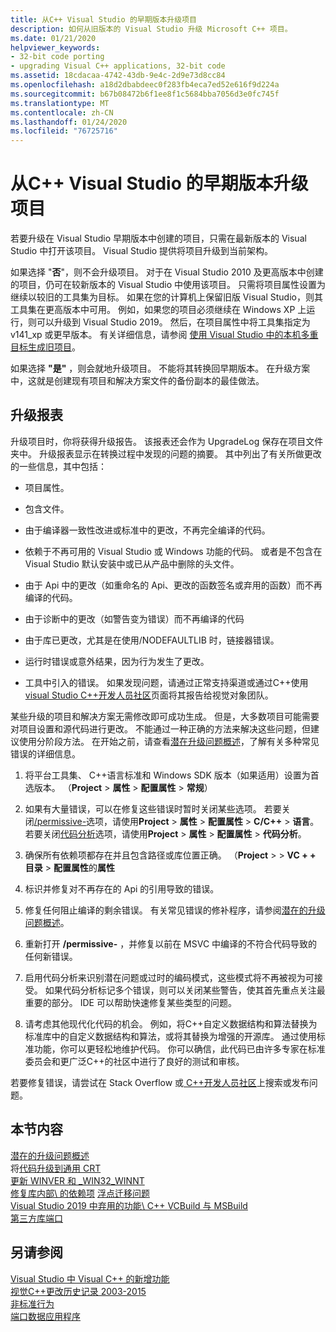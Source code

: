 ```yaml
---
title: 从C++ Visual Studio 的早期版本升级项目
description: 如何从旧版本的 Visual Studio 升级 Microsoft C++ 项目。
ms.date: 01/21/2020
helpviewer_keywords:
- 32-bit code porting
- upgrading Visual C++ applications, 32-bit code
ms.assetid: 18cdacaa-4742-43db-9e4c-2d9e73d8cc84
ms.openlocfilehash: a18d2dbabdeec0f283fb4eca7ed52e616f9d224a
ms.sourcegitcommit: b67b08472b6f1ee8f1c5684bba7056d3e0fc745f
ms.translationtype: MT
ms.contentlocale: zh-CN
ms.lasthandoff: 01/24/2020
ms.locfileid: "76725716"
---
```

# <a name="upgrade-c-projects-from-earlier-versions-of-visual-studio"></a>从C++ Visual Studio 的早期版本升级项目

若要升级在 Visual Studio 早期版本中创建的项目，只需在最新版本的 Visual Studio 中打开该项目。 Visual Studio 提供将项目升级到当前架构。

如果选择 "**否**"，则不会升级项目。 对于在 Visual Studio 2010 及更高版本中创建的项目，仍可在较新版本的 Visual Studio 中使用该项目。 只需将项目属性设置为继续以较旧的工具集为目标。 如果在您的计算机上保留旧版 Visual Studio，则其工具集在更高版本中可用。 例如，如果您的项目必须继续在 Windows XP 上运行，则可以升级到 Visual Studio 2019。 然后，在项目属性中将工具集指定为 v141_xp 或更早版本。 有关详细信息，请参阅 [使用 Visual Studio 中的本机多重目标生成旧项目](use-native-multi-targeting.md)。

如果选择 **"是"** ，则会就地升级项目。 不能将其转换回早期版本。 在升级方案中，这就是创建现有项目和解决方案文件的备份副本的最佳做法。

## <a name="upgrade-reports"></a>升级报表

升级项目时，你将获得升级报告。 该报表还会作为 UpgradeLog 保存在项目文件夹中。 升级报表显示在转换过程中发现的问题的摘要。 其中列出了有关所做更改的一些信息，其中包括：

- 项目属性。

- 包含文件。

- 由于编译器一致性改进或标准中的更改，不再完全编译的代码。

- 依赖于不再可用的 Visual Studio 或 Windows 功能的代码。 或者是不包含在 Visual Studio 默认安装中或已从产品中删除的头文件。

- 由于 Api 中的更改（如重命名的 Api、更改的函数签名或弃用的函数）而不再编译的代码。

- 由于诊断中的更改（如警告变为错误）而不再编译的代码

- 由于库已更改，尤其是在使用/NODEFAULTLIB 时，链接器错误。

- 运行时错误或意外结果，因为行为发生了更改。

- 工具中引入的错误。 如果发现问题，请通过正常支持渠道或通过C++使用[visual Studio C++开发人员社区](https://developercommunity.visualstudio.com/spaces/62/index.html)页面将其报告给视觉对象团队。

某些升级的项目和解决方案无需修改即可成功生成。 但是，大多数项目可能需要对项目设置和源代码进行更改。 不能通过一种正确的方法来解决这些问题，但建议使用分阶段方法。 在开始之前，请查看[潜在升级问题概述](../porting/overview-of-potential-upgrade-issues-visual-cpp.md)，了解有关多种常见错误的详细信息。

1. 将平台工具集、 C++语言标准和 Windows SDK 版本（如果适用）设置为首选版本。 （**Project** > **属性** > **配置属性** > **常规**）

1. 如果有大量错误，可以在修复这些错误时暂时关闭某些选项。 若要关闭[/permissive-](../build/reference/permissive-standards-conformance.md)选项，请使用**Project** > **属性** > **配置属性** > **C/C++**  > **语言**。 若要关闭[代码分析](/visualstudio/code-quality/code-analysis-for-c-cpp-overview)选项，请使用**Project** > **属性** > **配置属性** > **代码分析**。

1. 确保所有依赖项都存在并且包含路径或库位置正确。 （**Project** >  > **VC + + 目录** > **配置属性**的**属性**

1. 标识并修复对不再存在的 Api 的引用导致的错误。

1. 修复任何阻止编译的剩余错误。 有关常见错误的修补程序，请参阅[潜在的升级问题概述](../porting/overview-of-potential-upgrade-issues-visual-cpp.md)。

1. 重新打开 **/permissive-** ，并修复以前在 MSVC 中编译的不符合代码导致的任何新错误。

1. 启用代码分析来识别潜在问题或过时的编码模式，这些模式将不再被视为可接受。 如果代码分析标记多个错误，则可以关闭某些警告，使其首先重点关注最重要的部分。 IDE 可以帮助快速修复某些类型的问题。

1. 请考虑其他现代化代码的机会。 例如，将C++自定义数据结构和算法替换为标准库中的自定义数据结构和算法，或将其替换为增强的开源库。 通过使用标准功能，你可以更轻松地维护代码。 你可以确信，此代码已由许多专家在标准委员会和更广泛C++的社区中进行了良好的测试和审核。

若要修复错误，请尝试在 Stack Overflow 或[ C++开发人员社区](https://developercommunity.visualstudio.com/spaces/62/index.html)上搜索或发布问题。

## <a name="in-this-section"></a>本节内容

[潜在的升级问题概述](overview-of-potential-upgrade-issues-visual-cpp.md)\
将[代码升级到通用 CRT](upgrade-your-code-to-the-universal-crt.md)\
[更新 WINVER 和 _WIN32_WINNT](modifying-winver-and-win32-winnt.md)\
[修复库内部\ 的依赖项](fix-your-dependencies-on-library-internals.md)
[浮点迁移问题](floating-point-migration-issues.md)\
[Visual Studio 2019 中弃用的功能\ C++ ](features-deprecated-in-visual-studio.md)
[VCBuild 与 MSBuild](build-system-changes.md)\
[第三方库端口](porting-third-party-libraries.md)

## <a name="see-also"></a>另请参阅

[Visual Studio 中 Visual C++ 的新增功能](../overview/what-s-new-for-visual-cpp-in-visual-studio.md)\
[视觉C++更改历史记录 2003-2015](../porting/visual-cpp-change-history-2003-2015.md)\
[非标准行为](../cpp/nonstandard-behavior.md)\
[端口数据应用程序](../data/data-access-programming-mfc-atl.md)
